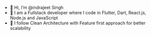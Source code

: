 - 👋 Hi, I’m @indrajeet Singh
- 👀 I am a Fullstack developer where I code in Flutter, Dart, React.js, Node.js and JavaScript
- 🌱 I follow Clean Architecture with Feature first approach for better scalability

<!---
indrajeet-champsoft/indrajeet-champsoft is a ✨ special ✨ repository because its `README.md` (this file) appears on your GitHub profile.
You can click the Preview link to take a look at your changes.
--->
